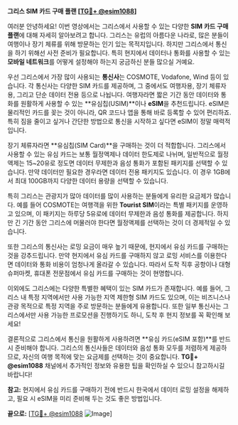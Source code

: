 **그리스 SIM 카드 구매 플랜 [[TG💪+ @esim1088](https://t.me/s/esim1088)]**

여러분 안녕하세요! 이번 영상에서는 그리스에서 사용할 수 있는 다양한 **SIM 카드 구매 플랜**에 대해 자세히 알아보려고 합니다. 그리스는 유럽의 아름다운 나라로, 많은 분들이 여행이나 장기 체류를 위해 방문하는 인기 있는 목적지입니다. 하지만 그리스에서 통신을 하기 위해선 사전 준비가 필요합니다. 특히 현지에서 데이터나 통화를 사용할 수 있는 **모바일 네트워크**를 어떻게 설정해야 하는지 궁금하신 분들 많으실 거예요.

우선 그리스에서 가장 많이 사용되는 **통신사**는 COSMOTE, Vodafone, Wind 등이 있습니다. 각 통신사는 다양한 SIM 카드를 제공하며, 그 중에서도 여행자용, 장기 체류자용, 그리고 단순 데이터 전용 등으로 나뉩니다. 여행자라면 짧은 기간 동안 데이터와 통화를 원활하게 사용할 수 있는 **유심칩(USIM)**이나 **eSIM**을 추천드립니다. eSIM은 물리적인 카드를 꽂는 것이 아니라, QR 코드나 앱을 통해 바로 등록할 수 있어 편리하죠. 특히 짐을 줄이고 싶거나 간단한 방법으로 통신을 시작하고 싶다면 eSIM이 정말 매력적입니다.

장기 체류자라면 **유심칩(SIM Card)**을 구매하는 것이 더 적합합니다. 그리스에서 사용할 수 있는 유심 카드는 보통 월정액제나 데이터 한도제로 나뉘며, 일반적으로 월정액제는 15~20유로 정도면 데이터 무제한과 음성 통화가 포함된 패키지를 선택할 수 있습니다. 만약 데이터만 필요한 경우라면 데이터 전용 패키지도 있습니다. 이 경우 1GB에서 최대 100GB까지 다양한 데이터 용량을 선택할 수 있습니다.

특히 그리스는 관광지가 많아 데이터를 많이 사용하는 분들에게 유리한 요금제가 많습니다. 예를 들어 COSMOTE는 여행객을 위한 **Tourist SIM**이라는 특별 패키지를 운영하고 있으며, 이 패키지는 하루당 5유로에 데이터 무제한과 음성 통화를 제공합니다. 하지만 긴 기간 동안 그리스에 머물러야 한다면 월정액제를 선택하는 것이 더 경제적일 수 있습니다.

또한 그리스의 통신사는 로밍 요금이 매우 높기 때문에, 현지에서 유심 카드를 구매하는 것을 강추드립니다. 만약 현지에서 유심 카드를 구매하지 않고 로밍 서비스를 이용한다면 데이터와 통화 비용이 엄청나게 올라갈 수 있습니다. 따라서 도착 직후 공항이나 대형 슈퍼마켓, 휴대폰 전문점에서 유심 카드를 구매하는 것이 현명합니다.

이외에도 그리스에는 다양한 특별한 혜택이 있는 SIM 카드가 존재합니다. 예를 들어, 그리스 내 특정 지역에서만 사용 가능한 지역 제한형 SIM 카드도 있으며, 이는 비즈니스나 관광 목적으로 특정 지역을 주로 방문하는 분들에게 유용합니다. 또한 일부 통신사는 그리스에서만 사용 가능한 프로모션을 진행하기도 하니, 도착 후 현지 정보를 꼭 확인해 보세요!

결론적으로 그리스에서 통신을 원활하게 사용하려면 **유심 카드(eSIM 포함)**를 반드시 준비해야 합니다. 그리스의 통신사들은 데이터와 음성 통화 모두를 저렴하게 제공하므로, 자신의 여행 목적에 맞는 요금제를 선택하는 것이 중요합니다. **TG💪+ @esim1088** 채널에서 추가적인 정보와 유용한 팁을 확인하실 수 있으니 참고하시길 바랍니다!

**참고:** 현지에서 유심 카드를 구매하기 전에 반드시 한국에서 데이터 로밍 설정을 해제하고, 필요 시 eSIM을 미리 준비해 두는 것도 좋은 방법입니다.

**끝으로:** [[TG💪+ @esim1088](https://t.me/s/esim1088) ![Image](https://i.postimg.cc/Y0z9fWf4/image.png)]